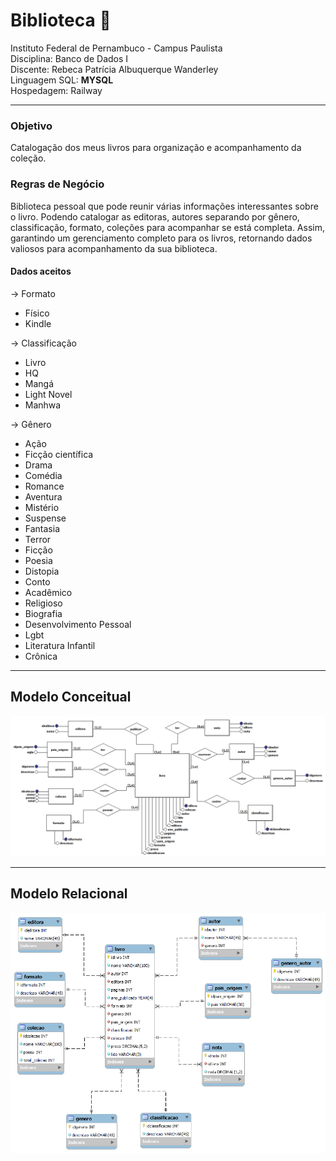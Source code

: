 # Biblioteca :green_book:

Instituto Federal de Pernambuco - Campus Paulista  
Disciplina: Banco de Dados I  
Discente: Rebeca Patrícia Albuquerque Wanderley  
Linguagem SQL: **MYSQL**  
Hospedagem: Railway

---
### Objetivo
Catalogação dos meus livros para organização e acompanhamento da coleção.

### Regras de Negócio
Biblioteca pessoal que pode reunir várias informações interessantes sobre o livro. Podendo catalogar as editoras, autores separando por gênero, classificação, formato, coleções para acompanhar se está completa. Assim, garantindo um gerenciamento completo para os livros, retornando dados valiosos para acompanhamento da sua biblioteca. 


#### Dados aceitos
-> Formato
- Físico
- Kindle

-> Classificação
- Livro
- HQ
- Mangá
- Light Novel
- Manhwa

-> Gênero
- Ação
- Ficção científica
- Drama
- Comédia
- Romance
- Aventura
- Mistério
- Suspense
- Fantasia
- Terror
- Ficção
- Poesia
- Distopia
- Conto
- Acadêmico
- Religioso
- Biografia
- Desenvolvimento Pessoal
- Lgbt
- Literatura Infantil
- Crônica 

---
## Modelo Conceitual 

![Modelo Conceitual ](modelagem/modelo-conceitual.jpg)




---
## Modelo Relacional 
![Modelo Relacional](modelagem/modelo-relacional.png)
